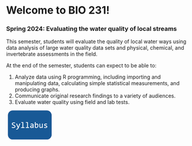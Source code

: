 # Welcome to BIO 231!

### Spring 2024: Evaluating the water quality of local streams

This semester, students will evaluate the quality of local water ways using data analysis of large water quality data sets and physical, chemical, and invertebrate assessments in the field. 

At the end of the semester, students can expect to be able to:

1. Analyze data using R programming, including importing and manipulating data, calculating simple statistical measurements, and producing graphs. 
1. Communicate original research findings to a variety of audiences. 
1. Evaluate water quality using field and lab tests. 

<a href="bio231-syllabus"> <img src="./images/syllabus.png" width='25%'></a>



